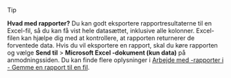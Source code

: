 > [!TIP]
> **Hvad med rapporter?** Du kan godt eksportere rapportresultaterne til en Excel-fil, så du kan få vist hele datasættet, inklusive alle kolonner. Excel-filen kan hjælpe dig med at kontrollere, at rapporten returnerer de forventede data. Hvis du vil eksportere en rapport, skal du køre rapporten og vælge **Send til** > **Microsoft Excel -dokument (kun data)** på anmodningssiden. Du kan finde flere oplysninger i [Arbejde med -rapporter i - Gemme en rapport til en fil](../ui-work-report.md#saving-a-report-to-a-file).